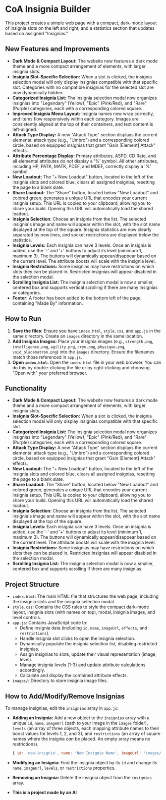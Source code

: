 # CoA Insignia Builder

This project creates a simple web page with a compact, dark-mode layout of insignia slots on the left and right, and a statistics section that updates based on assigned "Insignias."

## New Features and Improvements

*   **Dark Mode & Compact Layout:** The website now features a dark mode theme and a more compact arrangement of elements, with larger insignia slots.
*   **Insignia Slot-Specific Selection:** When a slot is clicked, the insignia selection modal will only display insignias compatible with that specific slot. Categories with no compatible insignias for the selected slot are now dynamically hidden.
*   **Categorized Insignia List:** The insignia selection modal now organizes insignias into "Legendary" (Yellow), "Epic" (Pink/Red), and "Rare" (Purple) categories, each with a corresponding colored square.
*   **Improved Insignia Menu Layout:** Insignia names now wrap correctly, and items flow responsively within each category. Images are consistently aligned at the top of their containers, and text content is left-aligned.
*   **Attack Type Display:** A new "Attack Type" section displays the current elemental attack type (e.g., "Umbro") and a corresponding colored circle, based on equipped insignias that grant "Gain \[Element] Attack" effects.
*   **Attribute Percentage Display:** Primary attributes, ASPD, CD Rate, and all elemental attributes do *not* display a '%' symbol. All other attributes, including HP, PATK, MATK, PDEF, and MDEF, correctly display a '%' symbol.
*   **New Loadout:** The "+ New Loadout" button, located to the left of the insignia slots and colored blue, clears all assigned insignias, resetting the page to a blank slate.
*   **Share Loadout:** The "Share" button, located below "New Loadout" and colored green, generates a unique URL that encodes your current insignia setup. This URL is copied to your clipboard, allowing you to share your build. Opening this URL will automatically load the shared loadout.
*   **Insignia Selection:** Choose an insignia from the list. The selected insignia's image and name will appear within the slot, with the slot name displayed at the top of the square. Insignia statistics are now clearly separated by new lines, and socket restrictions are displayed below the statistics.
*   **Insignia Levels:** Each insignia can have 3 levels. Once an insignia is added, use the '-' and '+' buttons to adjust its level (minimum 1, maximum 3). The buttons will dynamically appear/disappear based on the current level. The attribute boosts will scale with the insignia level.
*   **Insignia Restrictions:** Some insignias may have restrictions on which slots they can be placed in. Restricted insignias will appear disabled in the selection modal.
*   **Scrolling Insignia List:** The insignia selection modal is now a smaller, centered box and supports vertical scrolling if there are many insignias or categories.
*   **Footer:** A footer has been added to the bottom left of the page, containing "Made By" information.

## How to Run

1.  **Save the files:** Ensure you have `index.html`, `style.css`, and `app.js` in the same directory. Create an `images` directory in the same location.
2.  **Add Insignia Images:** Place your insignia images (e.g., `strength.png`, `intelligence.png`, `agility.png`, `cryo.png`, `physique.png`, `void_bladematron.png`) into the `images` directory. Ensure the filenames match those referenced in `app.js`.
3.  **Open `index.html`:** Open the `index.html` file in your web browser. You can do this by double-clicking the file or by right-clicking and choosing "Open with" your preferred browser.

## Functionality

*   **Dark Mode & Compact Layout:** The website now features a dark mode theme and a more compact arrangement of elements, with larger insignia slots.
*   **Insignia Slot-Specific Selection:** When a slot is clicked, the insignia selection modal will only display insignias compatible with that specific slot.
*   **Categorized Insignia List:** The insignia selection modal now organizes insignias into "Legendary" (Yellow), "Epic" (Pink/Red), and "Rare" (Purple) categories, each with a corresponding colored square.
*   **Attack Type Display:** A new "Attack Type" section displays the current elemental attack type (e.g., "Umbro") and a corresponding colored circle, based on equipped insignias that grant "Gain \[Element] Attack" effects.
*   **New Loadout:** The "+ New Loadout" button, located to the left of the insignia slots and colored blue, clears all assigned insignias, resetting the page to a blank slate.
*   **Share Loadout:** The "Share" button, located below "New Loadout" and colored green, generates a unique URL that encodes your current insignia setup. This URL is copied to your clipboard, allowing you to share your build. Opening this URL will automatically load the shared loadout.
*   **Insignia Selection:** Choose an insignia from the list. The selected insignia's image and name will appear within the slot, with the slot name displayed at the top of the square.
*   **Insignia Levels:** Each insignia can have 3 levels. Once an insignia is added, use the '-' and '+' buttons to adjust its level (minimum 1, maximum 3). The buttons will dynamically appear/disappear based on the current level. The attribute boosts will scale with the insignia level.
*   **Insignia Restrictions:** Some insignias may have restrictions on which slots they can be placed in. Restricted insignias will appear disabled in the selection modal.
*   **Scrolling Insignia List:** The insignia selection modal is now a smaller, centered box and supports scrolling if there are many insignias.

## Project Structure

*   `index.html`: The main HTML file that structures the web page, including the insignia slots and the insignia selection modal.
*   `style.css`: Contains the CSS rules to style the compact dark-mode layout, insignia slots (with names on top), modal, insignia images, and level controls.
*   `app.js`: Contains JavaScript code to:
    *   Define insignia data (including `id`, `name`, `imageUrl`, `effects`, and `restrictions`).
    *   Handle insignia slot clicks to open the insignia selection.
    *   Dynamically populate the insignia selection list, disabling restricted insignias.
    *   Assign insignias to slots, update their visual representation (image, level).
    *   Manage insignia levels (1-3) and update attribute calculations accordingly.
    *   Calculate and display the combined attribute effects.
*   `images/`: Directory to store insignia image files.

## How to Add/Modify/Remove Insignias

To manage insignias, edit the `insignias` array in `app.js`:

*   **Adding an Insignia:** Add a new object to the `insignias` array with a unique `id`, `name`, `imageUrl` (path to your image in the `images` folder), `levels` (an array of three objects, each mapping attribute names to their boost values for levels 1, 2, and 3), and `restrictions` (an array of square names where the insignia *can* be placed. An empty array means no restrictions).
    ```javascript
    { id: 'new-insignia', name: 'New Insignia Name', imageUrl: 'images/new_insignia.png', levels: [{ Strength: 10, "%HP": 5 }, { Strength: 20, "%HP": 10 }, { Strength: 30, "%HP": 15 }], restrictions: ['Helmet', 'Gloves'] }
    ```
*   **Modifying an Insignia:** Find the insignia object by its `id` and change its `name`, `imageUrl`, `levels`, or `restrictions` properties.
*   **Removing an Insignia:** Delete the insignia object from the `insignias` array.

* **This is a project made by an AI**

